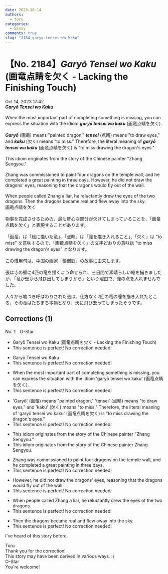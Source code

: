 ```yaml
---
date: 2023-10-14
authors:
  - toru
categories:
  - Essay
comments: true
slug: "2184_garyo-tensei-wo-kaku"
---
```


# 【No. 2184】<strong><em>Garyō Tensei wo Kaku</em></strong> (画竜点睛を欠く - Lacking the Finishing Touch)
<div class="date">Oct 14, 2023 17:42</div>
<div id="post"><div id="body_show_ori">
<strong><em>Garyō Tensei wo Kaku</em></strong><br/><br/>When the most important part of completing something is missing, you can express the situation with the idiom <strong><em>garyō tensei wo kaku</em></strong> (画竜点睛を欠く).<br/><br/><strong><em>Garyō</em></strong> (画竜) means "painted dragon," <strong><em>tensei</em></strong> (点睛) means "to draw eyes," and <strong><em>kaku</em></strong> (欠く) means "to miss." Therefore, the literal meaning of <strong><em>garyō tensei wo kaku</em></strong> (画竜点睛を欠く) is "to miss drawing the dragon's eyes."<br/><br/> This idiom originates from the story of the Chinese painter "Zhang Sengyou."<br/><br/>Zhang was commissioned to paint four dragons on the temple wall, and he completed a great painting in three days. However, he did not draw the dragons' eyes, reasoning that the dragons would fly out of the wall.<br/><br/>When people called Zhang a liar, he reluctantly drew the eyes of the two dragons. Then the dragons became real and flew away into the sky.
</div></div>

<!-- more -->

<div id="post_ja"><div id="body_show_mo">
画竜点睛を欠く<br/><br/>物事を完成させるための、最も肝心な部分が欠けてしまっていることを、「画竜点睛を欠く」と表現することがあります。<br/><br/>「画竜」は「絵に描いた竜」、「点睛」は「瞳を描き入れること」、「欠く」は "to miss" を意味するので、「画竜点睛を欠く」の文字どおりの意味は "to miss drawing the dragon's eyes" となります。<br/><br/>この慣用句は、中国の画家「張僧繇」の故事に由来します。<br/><br/>張は寺の壁に4匹の竜を描くよう命ぜられ、三日間で素晴らしい絵を描きましたが、「竜が壁から飛び出してしまうから」という理由で、瞳の点を入れませんでした。<br/><br/>人々から嘘つき呼ばわりされた張は、仕方なく2匹の竜の瞳を描き入れたところ、その竜はたちまち本物となり、天に飛び去ってしまったそうです。
</div></div>

## Corrections (1)
<div id="block"><div class="first_name"> No. 1　<span class="just_name">O-Star</span></div><div id="block2">
<ul class="correction_field">
<li class="incorrect">Garyō Tensei wo Kaku (画竜点睛を欠く - Lacking the Finishing Touch)</li>
<li class="corrected perfect">This sentence is perfect! No correction needed!</li>
</ul>
<ul class="correction_field">
<li class="incorrect">Garyō Tensei wo Kaku</li>
<li class="corrected perfect">This sentence is perfect! No correction needed!</li>
</ul>
<ul class="correction_field">
<li class="incorrect">When the most important part of completing something is missing, you can express the situation with the idiom 'garyō tensei wo kaku' (画竜点睛を欠く).</li>
<li class="corrected perfect">This sentence is perfect! No correction needed!</li>
</ul>
<ul class="correction_field">
<li class="incorrect">'Garyō' (画竜) means "painted dragon," 'tensei' (点睛) means "to draw eyes," and 'kaku' (欠く) means "to miss." Therefore, the literal meaning of 'garyō tensei wo kaku' (画竜点睛を欠く) is "to miss drawing the dragon's eyes."</li>
<li class="corrected perfect">This sentence is perfect! No correction needed!</li>
</ul>
<ul class="correction_field">
<li class="incorrect">This idiom originates from the story of the Chinese painter "Zhang Sengyou."</li>
<li class="corrected correct">
This idiom originates from the story of the Chinese painter <span class="f_bold">Zhang Sengyou.</span>
</li>
</ul>
<ul class="correction_field">
<li class="incorrect">Zhang was commissioned to paint four dragons on the temple wall, and he completed a great painting in three days.</li>
<li class="corrected perfect">This sentence is perfect! No correction needed!</li>
</ul>
<ul class="correction_field">
<li class="incorrect">However, he did not draw the dragons' eyes, reasoning that the dragons would fly out of the wall.</li>
<li class="corrected perfect">This sentence is perfect! No correction needed!</li>
</ul>
<ul class="correction_field">
<li class="incorrect">When people called Zhang a liar, he reluctantly drew the eyes of the two dragons.</li>
<li class="corrected perfect">This sentence is perfect! No correction needed!</li>
</ul>
<ul class="correction_field">
<li class="incorrect">Then the dragons became real and flew away into the sky.</li>
<li class="corrected perfect">This sentence is perfect! No correction needed!</li>
</ul>
<p class="comment_small">
 I've heard of this story before.
</p>

</div><div class="name"><span class="just_name">Toru</span><br>
Thank you for the correction!<br/>This story may have been derived in various ways. :)
</div>
<div class="name"><span class="just_name">O-Star</span><br>
You're welcome!
</div>
</div>

